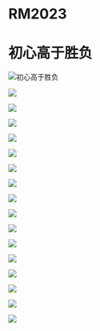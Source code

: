 # RM2023

# 初心高于胜负

![初心高于胜负](https://jlu-ai-lab.oss-cn-beijing.aliyuncs.com/blog/2301.jpg)

![](https://jlu-ai-lab.oss-cn-beijing.aliyuncs.com/blog/2304.jpg)

![](https://jlu-ai-lab.oss-cn-beijing.aliyuncs.com/blog/2305.jpg)

![](https://jlu-ai-lab.oss-cn-beijing.aliyuncs.com/blog/2302.jpg)

![](https://jlu-ai-lab.oss-cn-beijing.aliyuncs.com/blog/2303.jpg)

![](https://jlu-ai-lab.oss-cn-beijing.aliyuncs.com/blog/2306.jpg)

![](https://jlu-ai-lab.oss-cn-beijing.aliyuncs.com/blog/2307.jpg)

![](https://jlu-ai-lab.oss-cn-beijing.aliyuncs.com/blog/2308.jpg)

![](https://jlu-ai-lab.oss-cn-beijing.aliyuncs.com/blog/2309.jpg)

![](https://jlu-ai-lab.oss-cn-beijing.aliyuncs.com/blog/2310.jpg)

![](https://jlu-ai-lab.oss-cn-beijing.aliyuncs.com/blog/2311.jpg)

![](https://jlu-ai-lab.oss-cn-beijing.aliyuncs.com/blog/2312.jpg)

![](https://jlu-ai-lab.oss-cn-beijing.aliyuncs.com/blog/2313.jpg)

![](https://jlu-ai-lab.oss-cn-beijing.aliyuncs.com/blog/2314.jpg)

![](https://jlu-ai-lab.oss-cn-beijing.aliyuncs.com/blog/2315.jpg)

![](https://jlu-ai-lab.oss-cn-beijing.aliyuncs.com/blog/2316.jpg)

![](https://jlu-ai-lab.oss-cn-beijing.aliyuncs.com/blog/2317.jpg)
